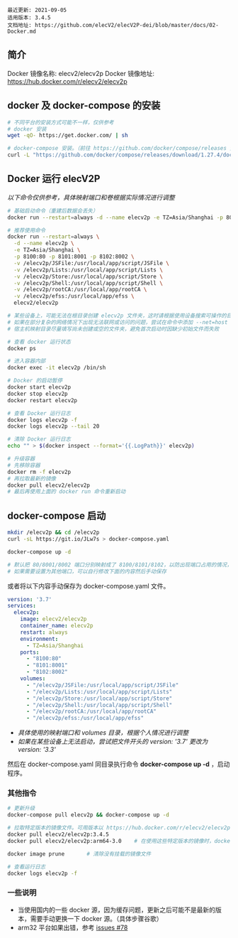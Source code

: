 ```
最近更新: 2021-09-05
适用版本: 3.4.5
文档地址: https://github.com/elecV2/elecV2P-dei/blob/master/docs/02-Docker.md
```

## 简介

Docker 镜像名称: elecv2/elecv2p
Docker 镜像地址: https://hub.docker.com/r/elecv2/elecv2p

## docker 及 docker-compose 的安装

``` sh
# 不同平台的安装方式可能不一样，仅供参考
# docker 安装
wget -qO- https://get.docker.com/ | sh

# docker-compose 安装。（前往 https://github.com/docker/compose/releases 查看适合自己设备的版本）
curl -L "https://github.com/docker/compose/releases/download/1.27.4/docker-compose-$(uname -s)-$(uname -m)" -o /usr/local/bin/docker-compose
```

## Docker 运行 elecV2P

*以下命令仅供参考，具体映射端口和卷根据实际情况进行调整*
```sh
# 基础启动命令（重建后数据会丢失）
docker run --restart=always -d --name elecv2p -e TZ=Asia/Shanghai -p 80:80 -p 8001:8001 -p 8002:8002 elecv2/elecv2p

# 推荐使用命令
docker run --restart=always \
  -d --name elecv2p \
  -e TZ=Asia/Shanghai \
  -p 8100:80 -p 8101:8001 -p 8102:8002 \
  -v /elecv2p/JSFile:/usr/local/app/script/JSFile \
  -v /elecv2p/Lists:/usr/local/app/script/Lists \
  -v /elecv2p/Store:/usr/local/app/script/Store \
  -v /elecv2p/Shell:/usr/local/app/script/Shell \
  -v /elecv2p/rootCA:/usr/local/app/rootCA \
  -v /elecv2p/efss:/usr/local/app/efss \
  elecv2/elecv2p

# 某些设备上，可能无法在根目录创建 elecv2p 文件夹，这时请根据使用设备搜索可操作的目录，进行替换
# 如果在部分复杂的网络情况下出现无法联网或访问的问题，尝试在命令中添加 --net=host
# 宿主机映射目录尽量填写尚未创建或空的文件夹，避免首次启动时因缺少初始文件而失败

# 查看 docker 运行状态
docker ps

# 进入容器内部
docker exec -it elecv2p /bin/sh

# Docker 的启动暂停
docker start elecv2p
docker stop elecv2p
docker restart elecv2p

# 查看 Docker 运行日志
docker logs elecv2p -f
docker logs elecv2p --tail 20

# 清除 Docker 运行日志
echo "" > $(docker inspect --format='{{.LogPath}}' elecv2p)

# 升级容器
# 先移除容器
docker rm -f elecv2p
# 再拉取最新的镜像
docker pull elecv2/elecv2p
# 最后再使用上面的 docker run 命令重新启动
```

## docker-compose 启动

``` sh
mkdir /elecv2p && cd /elecv2p
curl -sL https://git.io/JLw7s > docker-compose.yaml

docker-compose up -d

# 默认把 80/8001/8002 端口分别映射成了 8100/8101/8102，以防出现端口占用的情况，访问时注意
# 如果需要设置为其他端口，可以自行修改下面的内容然后手动保存
```

或者将以下内容手动保存为 docker-compose.yaml 文件。

``` yaml
version: '3.7'
services:
  elecv2p:
    image: elecv2/elecv2p
    container_name: elecv2p
    restart: always
    environment:
      - TZ=Asia/Shanghai
    ports:
      - "8100:80"
      - "8101:8001"
      - "8102:8002"
    volumes:
      - "/elecv2p/JSFile:/usr/local/app/script/JSFile"
      - "/elecv2p/Lists:/usr/local/app/script/Lists"
      - "/elecv2p/Store:/usr/local/app/script/Store"
      - "/elecv2p/Shell:/usr/local/app/script/Shell"
      - "/elecv2p/rootCA:/usr/local/app/rootCA"
      - "/elecv2p/efss:/usr/local/app/efss"
```

- *具体使用的映射端口和 volumes 目录，根据个人情况进行调整*
- *如果在某些设备上无法启动，尝试把文件开头的 version: '3.7' 更改为 version: '3.3'*

然后在 docker-compose.yaml 同目录执行命令 **docker-compose up -d** ，启动程序。

### 其他指令

``` sh
# 更新升级
docker-compose pull elecv2p && docker-compose up -d

# 拉取特定版本的镜像文件。可用版本以 https://hub.docker.com/r/elecv2/elecv2p 的 tag 为准
docker pull elecv2/elecv2p:3.4.5
docker pull elecv2/elecv2p:arm64-3.0    # 在使用这些特定版本的镜像时，docker run 后面的镜像名也要记得调整

docker image prune       # 清除没有挂载的镜像文件

# 查看运行日志
docker logs elecv2p -f
```

### 一些说明

- 当使用国内的一些 docker 源，因为缓存问题，更新之后可能不是最新的版本，需要手动更换一下 docker 源。（具体步骤谷歌）
- arm32 平台如果出错，参考 [issues #78](https://github.com/elecV2/elecV2P/issues/78)